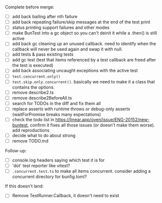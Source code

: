 Complete before merge:

- [ ] add back bailing after nth failure
- [ ] add back repeating failure/skip messages at the end of the test print
- [ ] status printing support failures and other modes
- [ ] make BunTest into a gc object so you can't deinit it while a .then() is still active
- [ ] add back gc cleaning up an unused callback. need to identify when the callback will never be used again and swap it with null.
- [ ] add tests & pass existing tests
- [ ] add gc test (test that items referenced by a test callback are freed after the test is executed)
- [ ] add back associating uncaught exceptions with the active test
- [ ] `test.concurrent.only()`
- [ ] `test.skip.only.concurrent()`. basically we need to make it a class that contains the options.
- [ ] remove describe2.ts
- [ ] remove describe2BeforeAll.ts
- [ ] search for TODOs in the diff and fix them all
- [ ] replace asserts with runtime throws or debug-only asserts (waitForPromise breaks many expectations)
- [ ] check the todo list in https://linear.app/oven/issue/ENG-20152/new-buntest, confirm it fixes all those issues (or doesn't make them worse). add reproductions
- [ ] decide what to do about strong
- [ ] remove TODO.md

Follow-up:

- [ ] console.log headers saying which test it is for
- [ ] 'dot' test reporter like vitest?
- [ ] `.concurrent.test.ts` to make all items concurrent. consider adding a concurrent directory for bunfig.toml?

If this doesn't land:

- [ ] Remove TestRunner.Callback, it doesn't need to exist
